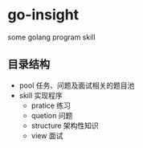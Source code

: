 # go-insight
some golang program skill

## 目录结构
- pool  任务、问题及面试相关的题目池
- skill 实现程序
    - pratice  练习
    - quetion  问题
    - structure 架构性知识
    - view      面试